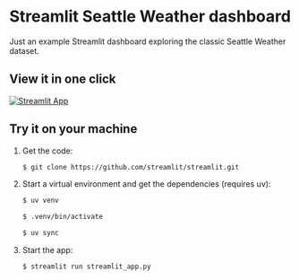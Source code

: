 # Streamlit Seattle Weather dashboard

Just an example Streamlit dashboard exploring the classic Seattle Weather dataset.

## View it in one click

[![Streamlit App](https://static.streamlit.io/badges/streamlit_badge_black_white.svg)](http://demo-seattle-weather.streamlit.app/)

## Try it on your machine

1. Get the code:

   ```sh
   $ git clone https://github.com/streamlit/streamlit.git
   ```

2. Start a virtual environment and get the dependencies (requires uv):

   ```sh
   $ uv venv

   $ .venv/bin/activate

   $ uv sync
   ```

3. Start the app:

    ```sh
    $ streamlit run streamlit_app.py
    ```
